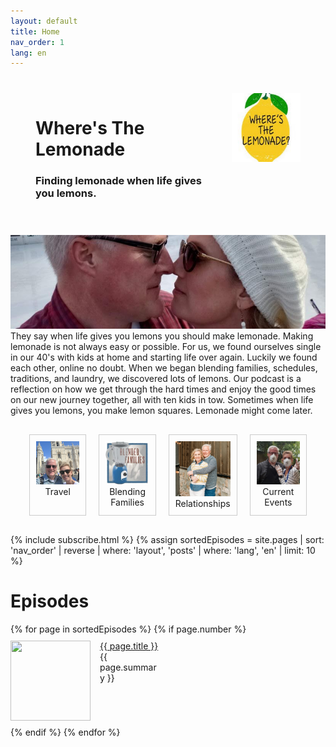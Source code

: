 ```yaml
---
layout: default
title: Home
nav_order: 1
lang: en
---
```


<style>
.collection {
  display: flex;
  justify-content: space-between;
  margin: 20px;
}

.collection-item {
  width: 30%;
  padding: 10px;
  border: 1px solid #ccc;
  margin: 10px;
  text-align: center;
}

.collection-item a {
  text-decoration: none;
  color: #333;
}

.collection-item img {
  width: 100%;
  height: auto;
}
</style>
<div>
<div class="collection" style="border: 0px;">
  <div class="collection-item" style="border: 0px; width:75%; text-align: left;">
<h1>Where's The Lemonade</h1>
<h3> Finding lemonade when life gives you lemons.</h3>
  </div>
  <div class="collection-item" style="border: 0px;">
    <img src='./logo.jpg' width="">
  </div>
</div>


<img src="./DarrenPaige.jpg" height="150px" width="100%" style="object-fit: cover;">
They say when life gives you lemons you should make lemonade. Making lemonade is not always easy or possible. For us, we found ourselves single in our 40's with kids at home and starting life over again. Luckily we found each other, online no doubt. When we began blending families, schedules, traditions, and laundry, we discovered lots of lemons. Our podcast is a reflection on how we get through the hard times and enjoy the good times on our new journey together, all with ten kids in tow. Sometimes when life gives you lemons, you make lemon squares. Lemonade might come later.

<div>
<div class="collection">
  <div class="collection-item">
    <a href="./travel.html">
      <img src="./travel.jpg" width="128" height="128" alt="Travel">
    </a>
    Travel
  </div>
  <div class="collection-item">
    <a href="./blended.html">
      <img src="./blending.jpg" width="128" height="128" alt="Blending Families">
    </a>
    Blending Families
  </div>
  <div class="collection-item">
    <a href="./relationships.html">
      <img src="./relationships.jpg" width="175" height="128" alt="Relationships">
    </a>
    Relationships
  </div>
  <div class="collection-item">
    <a href="./news.html">
      <img src="./news.jpg" width="175" height="128" alt="Curren Events">
    </a>
    Current Events
  </div>
</div>
</div>

<style>
.topcolumn {
float: left;
padding: 10px;
}

.topleft {
width: 65%;
}

.topright {
width: 35%;
}

/* Clear floats after the columns */
.toprow:after {
content: "";
display: table;
clear: both;
}
</style>
{% include subscribe.html %}
{% assign sortedEpisodes = site.pages | sort: 'nav_order' | reverse | where: 'layout', 'posts' | where: 'lang', 'en' |
limit: 10 %}

<h1>Episodes</h1>
{% for page in sortedEpisodes %}
{% if page.number %}
<div style="display:flex;">
<p class="episode">
    <img class="thumbnail" src="../{{ page.path | remove: page.name }}/{{ page.img }}" width="128" height="128">
    <a href="{{ page.url }}">{{ page.title }}</a><br>
    {{ page.summary }}
</p>
</div>
{% endif %}
{% endfor %}

<style>
.thumbnail {
    float: left;
    margin: 0 15px 0 0;
}
.episode {
    margin: 10px 0;
}
.episode:hover {
    background-color: #cceeff;
}
</style>
